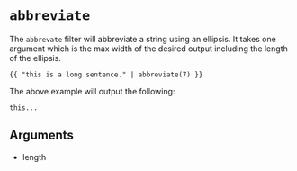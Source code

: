 # `abbreviate`
The `abbrevate` filter will abbreviate a string using an ellipsis. It takes one argument which is the max
width of the desired output including the length of the ellipsis.
```
{{ "this is a long sentence." | abbreviate(7) }}
```
The above example will output the following:
```
this...
```

## Arguments
- length
